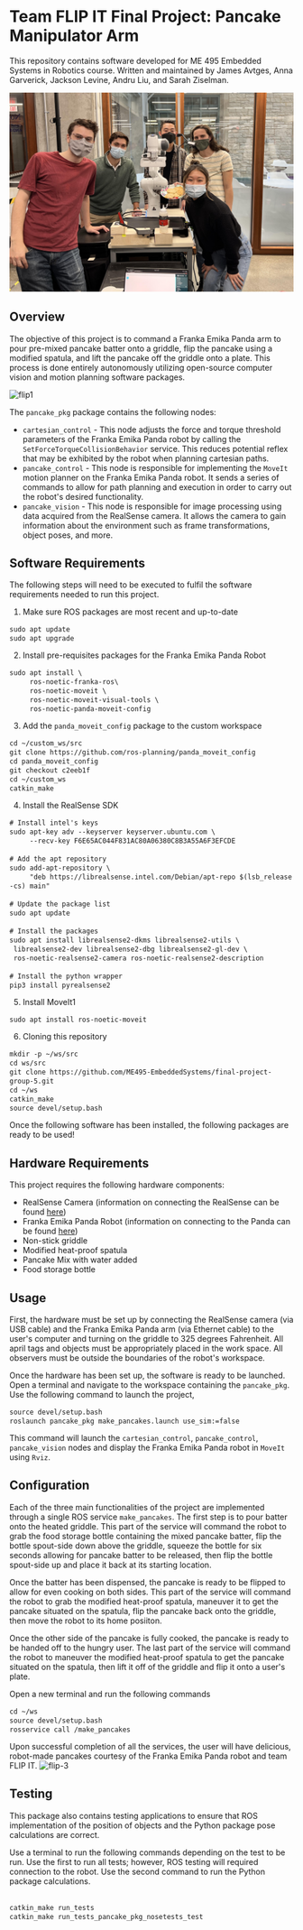 # Team FLIP IT Final Project: Pancake Manipulator Arm
This repository contains software developed for ME 495 Embedded Systems in Robotics course. Written and maintained by James Avtges, Anna Garverick, Jackson Levine, Andru Liu, and Sarah Ziselman. 

![team](pancake_pkg/img/team.jpg)

## Overview
The objective of this project is to command a Franka Emika Panda arm to pour pre-mixed pancake batter onto a griddle, flip the pancake using a modified spatula, and lift the pancake off the griddle onto a plate. This process is done entirely autonomously utilizing open-source computer vision and motion planning software packages.

![flip1](pancake_pkg/img/flip-1.gif)

The `pancake_pkg` package contains the following nodes:
* `cartesian_control` - This node adjusts the force and torque threshold parameters of the Franka Emika Panda robot by calling the `SetForceTorqueCollisionBehavior` service. This reduces potential reflex that may be exhibited by the robot when planning cartesian paths.
* `pancake_control` - This node is responsible for implementing the `MoveIt` motion planner on the Franka Emika Panda robot. It sends a series of commands to allow for path planning and execution in order to carry out the robot's desired functionality.
* `pancake_vision` - This node is responsible for image processing using data acquired from the RealSense camera. It allows the camera to gain information about the environment such as frame transformations, object poses, and more.

## Software Requirements
The following steps will need to be executed to fulfil the software requirements needed to run this project.

1. Make sure ROS packages are most recent and up-to-date
```
sudo apt update
sudo apt upgrade
```
2. Install pre-requisites packages for the Franka Emika Panda Robot
```
sudo apt install \
     ros-noetic-franka-ros\
     ros-noetic-moveit \
     ros-noetic-moveit-visual-tools \
     ros-noetic-panda-moveit-config
```
3. Add the `panda_moveit_config` package to the custom workspace
```
cd ~/custom_ws/src
git clone https://github.com/ros-planning/panda_moveit_config 
cd panda_moveit_config
git checkout c2eeb1f
cd ~/custom_ws
catkin_make
```
4. Install the RealSense SDK
```
# Install intel's keys
sudo apt-key adv --keyserver keyserver.ubuntu.com \
     --recv-key F6E65AC044F831AC80A06380C8B3A55A6F3EFCDE

# Add the apt repository
sudo add-apt-repository \
     "deb https://librealsense.intel.com/Debian/apt-repo $(lsb_release -cs) main"

# Update the package list
sudo apt update

# Install the packages
sudo apt install librealsense2-dkms librealsense2-utils \
 librealsense2-dev librealsense2-dbg librealsense2-gl-dev \
 ros-noetic-realsense2-camera ros-noetic-realsense2-description

# Install the python wrapper
pip3 install pyrealsense2
```
5. Install MoveIt1
```
sudo apt install ros-noetic-moveit
```
6. Cloning this repository
```
mkdir -p ~/ws/src
cd ws/src
git clone https://github.com/ME495-EmbeddedSystems/final-project-group-5.git
cd ~/ws
catkin_make
source devel/setup.bash
```
Once the following software has been installed, the following packages are ready to be used!

## Hardware Requirements
This project requires the following hardware components:
* RealSense Camera (information on connecting the RealSense can be found [here](https://nu-msr.github.io/me495_site/realsense.html))
* Franka Emika Panda Robot (information on connecting to the Panda can be found [here](https://nu-msr.github.io/me495_site/franka.html))
* Non-stick griddle
* Modified heat-proof spatula
* Pancake Mix with water added
* Food storage bottle

## Usage
First, the hardware must be set up by connecting the RealSense camera (via USB cable) and the Franka Emika Panda arm (via Ethernet cable) to the user's computer and turning on the griddle to 325 degrees Fahrenheit. All april tags and objects must be appropriately placed in the work space. All observers must be outside the boundaries of the robot's workspace.

Once the hardware has been set up, the software is ready to be launched. Open a terminal and navigate to the workspace containing the `pancake_pkg`. Use the following command to launch the project,
```
source devel/setup.bash
roslaunch pancake_pkg make_pancakes.launch use_sim:=false
```
This command will launch the `cartesian_control`, `pancake_control`, `pancake_vision` nodes and display the Franka Emika Panda robot in `MoveIt` using `Rviz`. 

## Configuration
Each of the three main functionalities of the project are implemented through a single ROS service `make_pancakes`. The first step is to pour batter onto the heated griddle. This part of the service will command the robot to grab the food storage bottle containing the mixed pancake batter, flip the bottle spout-side down above the griddle, squeeze the bottle for six seconds allowing for pancake batter to be released, then flip the bottle spout-side up and place it back at its starting location.

Once the batter has been dispensed, the pancake is ready to be flipped to allow for even cooking on both sides. This part of the service will command the robot to grab the modified heat-proof spatula, maneuver it to get the pancake situated on the spatula, flip the pancake back onto the griddle, then move the robot to its home posiiton.

Once the other side of the pancake is fully cooked, the pancake is ready to be handed off to the hungry user. The last part of the service will command the robot to maneuver the modified heat-proof spatula to get the pancake situated on the spatula, then lift it off of the griddle and flip it onto a user's plate.

Open a new terminal and run the following commands
```
cd ~/ws
source devel/setup.bash
rosservice call /make_pancakes
```
Upon successful completion of all the services, the user will have delicious, robot-made pancakes courtesy of the Franka Emika Panda robot and team FLIP IT. 
![flip-3](pancake_pkg/img/flip-3.gif)

## Testing
This package also contains testing applications to ensure that ROS implementation of the position of objects and the Python package pose calculations are correct. 

Use a terminal to run the following commands depending on the test to be run. Use the first to run all tests; however, ROS testing will required connection to the robot. Use the second command to run the Python package calculations.
```

catkin_make run_tests
catkin_make run_tests_pancake_pkg_nosetests_test
```